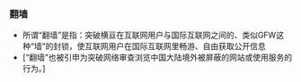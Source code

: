 #### 
### 翻墙
- 所谓“翻墙”是指：突破横亘在互联网用户与国际互联网之间的、类似GFW这种“墙”的封锁，使互联网用户在国际互联网里畅游、自由获取公开信息
- [“翻墙”也被引申为突破网络审查浏览中国大陆境外被屏蔽的网站或使用服务的行为。]


